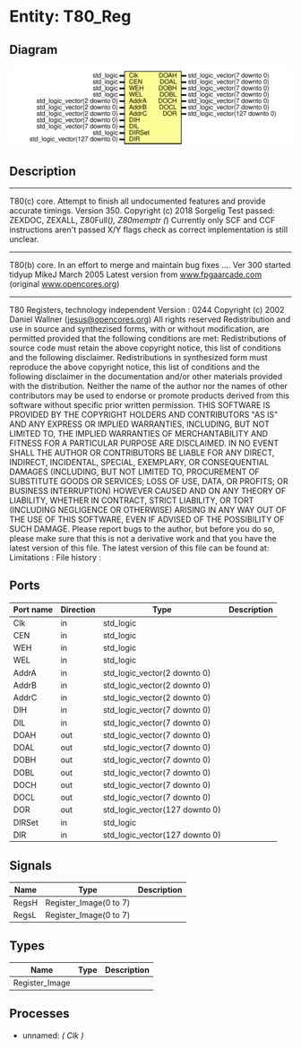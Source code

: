 # Entity: T80_Reg
## Diagram
![Diagram](T80_Reg.svg "Diagram")
## Description
****
T80(c) core. Attempt to finish all undocumented features and provide
             accurate timings.
Version 350.
Copyright (c) 2018 Sorgelig
 Test passed: ZEXDOC, ZEXALL, Z80Full(*), Z80memptr
 (*) Currently only SCF and CCF instructions aren't passed X/Y flags check as
     correct implementation is still unclear.
****
T80(b) core. In an effort to merge and maintain bug fixes ....
Ver 300 started tidyup
MikeJ March 2005
Latest version from www.fpgaarcade.com (original www.opencores.org)
****
T80 Registers, technology independent
Version : 0244
Copyright (c) 2002 Daniel Wallner (jesus@opencores.org)
All rights reserved
Redistribution and use in source and synthezised forms, with or without
modification, are permitted provided that the following conditions are met:
Redistributions of source code must retain the above copyright notice,
this list of conditions and the following disclaimer.
Redistributions in synthesized form must reproduce the above copyright
notice, this list of conditions and the following disclaimer in the
documentation and/or other materials provided with the distribution.
Neither the name of the author nor the names of other contributors may
be used to endorse or promote products derived from this software without
specific prior written permission.
THIS SOFTWARE IS PROVIDED BY THE COPYRIGHT HOLDERS AND CONTRIBUTORS "AS IS"
AND ANY EXPRESS OR IMPLIED WARRANTIES, INCLUDING, BUT NOT LIMITED TO,
THE IMPLIED WARRANTIES OF MERCHANTABILITY AND FITNESS FOR A PARTICULAR
PURPOSE ARE DISCLAIMED. IN NO EVENT SHALL THE AUTHOR OR CONTRIBUTORS BE
LIABLE FOR ANY DIRECT, INDIRECT, INCIDENTAL, SPECIAL, EXEMPLARY, OR
CONSEQUENTIAL DAMAGES (INCLUDING, BUT NOT LIMITED TO, PROCUREMENT OF
SUBSTITUTE GOODS OR SERVICES; LOSS OF USE, DATA, OR PROFITS; OR BUSINESS
INTERRUPTION) HOWEVER CAUSED AND ON ANY THEORY OF LIABILITY, WHETHER IN
CONTRACT, STRICT LIABILITY, OR TORT (INCLUDING NEGLIGENCE OR OTHERWISE)
ARISING IN ANY WAY OUT OF THE USE OF THIS SOFTWARE, EVEN IF ADVISED OF THE
POSSIBILITY OF SUCH DAMAGE.
Please report bugs to the author, but before you do so, please
make sure that this is not a derivative work and that
you have the latest version of this file.
The latest version of this file can be found at:
Limitations :
File history :
## Ports
| Port name | Direction | Type                           | Description |
| --------- | --------- | ------------------------------ | ----------- |
| Clk       | in        | std_logic                      |             |
| CEN       | in        | std_logic                      |             |
| WEH       | in        | std_logic                      |             |
| WEL       | in        | std_logic                      |             |
| AddrA     | in        | std_logic_vector(2 downto 0)   |             |
| AddrB     | in        | std_logic_vector(2 downto 0)   |             |
| AddrC     | in        | std_logic_vector(2 downto 0)   |             |
| DIH       | in        | std_logic_vector(7 downto 0)   |             |
| DIL       | in        | std_logic_vector(7 downto 0)   |             |
| DOAH      | out       | std_logic_vector(7 downto 0)   |             |
| DOAL      | out       | std_logic_vector(7 downto 0)   |             |
| DOBH      | out       | std_logic_vector(7 downto 0)   |             |
| DOBL      | out       | std_logic_vector(7 downto 0)   |             |
| DOCH      | out       | std_logic_vector(7 downto 0)   |             |
| DOCL      | out       | std_logic_vector(7 downto 0)   |             |
| DOR       | out       | std_logic_vector(127 downto 0) |             |
| DIRSet    | in        | std_logic                      |             |
| DIR       | in        | std_logic_vector(127 downto 0) |             |
## Signals
| Name  | Type                   | Description |
| ----- | ---------------------- | ----------- |
| RegsH | Register_Image(0 to 7) |             |
| RegsL | Register_Image(0 to 7) |             |
## Types
| Name           | Type | Description |
| -------------- | ---- | ----------- |
| Register_Image |      |             |
## Processes
- unnamed: _( Clk )_

